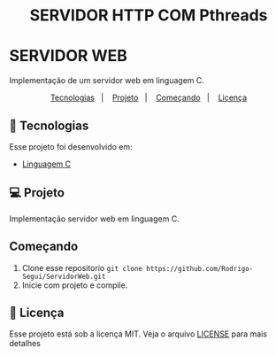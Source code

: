 <h1 align="center">
    SERVIDOR HTTP COM Pthreads
</h1>

# SERVIDOR WEB
Implementação de um servidor web em linguagem C. 

<p align="center">
  <a href="#rocket-tecnologias">Tecnologias</a>&nbsp;&nbsp;&nbsp;|&nbsp;&nbsp;&nbsp;
  <a href="#💻-projeto">Projeto</a>&nbsp;&nbsp;&nbsp;|&nbsp;&nbsp;&nbsp;
  <a href="#começando">Começando</a>&nbsp;&nbsp;&nbsp;|&nbsp;&nbsp;&nbsp;
  <a href="#memo-licença">Licença</a>
</p>

## :rocket: Tecnologias

Esse projeto foi desenvolvido em:

- [Linguagem C](https://devdocs.io/c/)


## 💻 Projeto
 
Implementação servidor web em linguagem C. 



## Começando

 1. Clone esse repositorio ```git clone https://github.com/Rodrigo-Segui/ServidorWeb.git```
 2. Inicie  com projeto e compile.
  
 ## :memo: Licença

Esse projeto está sob a licença MIT. Veja o arquivo [LICENSE](https://github.com/Rodrigo-Segui/ServidorWeb/blob/master/LICENSE) para mais detalhes
